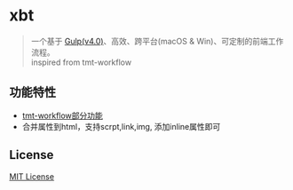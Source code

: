 # xbt

> 一个基于 [Gulp(v4.0)](https://github.com/gulpjs/gulp/tree/4.0)、高效、跨平台(macOS & Win)、可定制的前端工作流程。  
> inspired from tmt-workflow

## 功能特性

- [tmt-workflow部分功能](https://github.com/Tencent/tmt-workflow/wiki)
- 合并属性到html，支持scrpt,link,img, 添加inline属性即可

## License

[MIT License](http://opensource.org/licenses/MIT)
